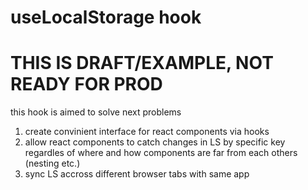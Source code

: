 # useLocalStorage hook

# THIS IS DRAFT/EXAMPLE, NOT READY FOR PROD

this hook is aimed to solve next problems

1. create convinient interface for react components via hooks
2. allow react components to catch changes in LS by specific key regardles of where and how components are far from each others (nesting etc.)
3. sync LS accross different browser tabs with same app
